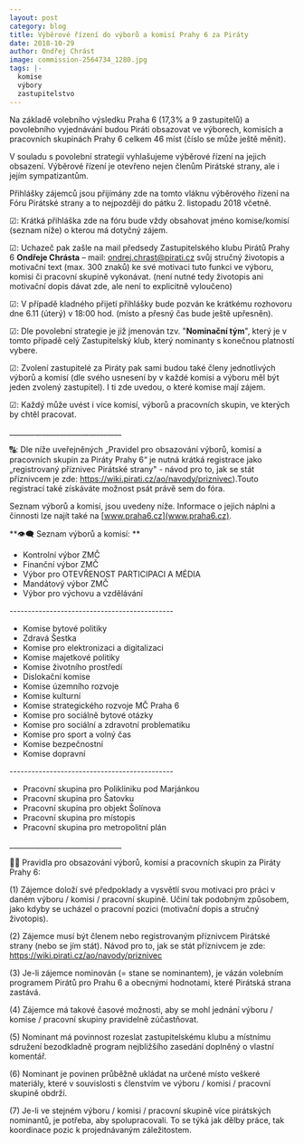 ```yaml
---
layout: post
category: blog
title: Výběrové řízení do výborů a komisí Prahy 6 za Piráty
date: 2018-10-29
author: Ondřej Chrást
image: commission-2564734_1280.jpg
tags: |-
  komise
  výbory
  zastupitelstvo
---
```

Na základě volebního výsledku Praha 6 (17,3% a 9 zastupitelů) a povolebního vyjednávání budou Piráti obsazovat ve výborech, komisích a pracovních skupinách Prahy 6 celkem 46 míst (číslo se může ještě měnit).

V souladu s povolební strategií vyhlašujeme výběrové řízení na jejich obsazení. Výběrové řízení je otevřeno nejen členům Pirátské strany, ale i jejím sympatizantům.

Přihlášky zájemců jsou přijímány zde na tomto vláknu výběrového řízení na Fóru Pirátské strany a to nejpozději do pátku 2. listopadu 2018 včetně.

☑: Krátká přihláška zde na fóru bude vždy obsahovat jméno komise/komisí (seznam níže) o kterou má dotyčný zájem. 

☑: Uchazeč pak zašle na mail předsedy Zastupitelského klubu Pirátů Prahy 6 **Ondřeje Chrásta** – mail: ondrej.chrast@pirati.cz svůj stručný životopis a motivační text (max. 300 znaků) ke své motivaci tuto funkci ve výboru, komisi či pracovní skupině vykonávat. (není nutné tedy životopis ani motivační dopis dávat zde, ale není to explicitně vyloučeno)

☑: V případě kladného přijetí přihlášky bude pozván ke krátkému rozhovoru dne 6.11 (úterý) v 18:00 hod. (místo a přesný čas bude ještě upřesněn). 

☑: Dle povolební strategie je již jmenován tzv. "**Nominační tým**", který je v tomto případě celý Zastupitelský klub, který nominanty s konečnou platností vybere. 

☑: Zvolení zastupitelé za Piráty pak sami budou také členy jednotlivých výborů a komisí (dle svého usnesení by v každé komisi a výboru měl být jeden zvolený zastupitel). I ti zde uvedou, o které komise mají zájem. 

☑: Každý může uvést i více komisí, výborů a pracovních skupin, ve kterých by chtěl pracovat.

\_\_\_\_\_\_\_\_\_\_\_\_\_\_\_\_\_\_\_\_\_\_\_\_\_\_\_\_\_\__

🔠: Dle níže uveřejněných „Pravidel pro obsazování výborů, komisí a pracovních skupin za Piráty Prahy 6“ je nutná krátká registrace jako „registrovaný příznivec Pirátské strany" - návod pro to, jak se stát příznivcem je zde: <https://wiki.pirati.cz/ao/navody/priznivec>).Touto registrací také získáváte možnost psát právě sem do fóra.

Seznam výborů a komisí, jsou uvedeny níže. Informace o jejich náplni a činnosti lze najít také na [www.praha6.cz](www.praha6.cz).

**👁️‍🗨️ Seznam výborů a komisí:
**

* Kontrolní výbor ZMČ
* Finanční výbor ZMČ
* Výbor pro OTEVŘENOST PARTICIPACI A MÉDIA 
* Mandátový výbor ZMČ
* Výbor pro výchovu a vzdělávání

\---------------------------------------------

* Komise bytové politiky
* Zdravá Šestka 
* Komise pro elektronizaci a digitalizaci 
* Komise majetkové politiky
* Komise životního prostředí
* Dislokační komise 
* Komise územního rozvoje
* Komise kulturní
* Komise strategického rozvoje MČ Praha 6
* Komise pro sociálně bytové otázky
* Komise pro sociální a zdravotní problematiku
* Komise pro sport a volný čas 
* Komise bezpečnostní
* Komise dopravní

\---------------------------------------------

* Pracovní skupina pro Polikliniku pod Marjánkou 
* Pracovní skupina pro Šatovku 
* Pracovní skupina pro objekt Šolínova 
* Pracovní skupina pro místopis 
* Pracovní skupina pro metropolitní plán 

\_\_\_\_\_\_\_\_\_\_\_\_\_\_\_\_\_\_\_\_\_\_\_\_\_\_\_\_\_\__

🏴‍☠️ Pravidla pro obsazování výborů, komisí a pracovních skupin za Piráty Prahy 6:

(1) Zájemce doloží své předpoklady a vysvětlí svou motivaci pro práci v daném výboru / komisi / pracovní skupině. Učiní tak podobným způsobem, jako kdyby se ucházel o pracovní pozici (motivační dopis a stručný životopis).

(2) Zájemce musí být členem nebo registrovaným příznivcem Pirátské strany (nebo se jím stát). Návod pro to, jak se stát příznivcem je zde: <https://wiki.pirati.cz/ao/navody/priznivec>

(3) Je-li zájemce nominován (= stane se nominantem), je vázán volebním programem Pirátů pro Prahu 6 a obecnými hodnotami, které Pirátská strana zastává.

(4) Zájemce má takové časové možnosti, aby se mohl jednání výboru / komise / pracovní skupiny pravidelně zúčastňovat.

(5) Nominant má povinnost rozeslat zastupitelskému klubu a místnímu sdružení bezodkladně program nejbližšího zasedání doplněný o vlastní komentář.

(6) Nominant je povinen průběžně ukládat na určené místo veškeré materiály, které v souvislosti s členstvím ve výboru / komisi / pracovní skupině obdrží.

(7) Je-li ve stejném výboru / komisi / pracovní skupině více pirátských nominantů, je potřeba, aby spolupracovali. To se týká jak dělby práce, tak koordinace pozic k projednávaným záležitostem.
